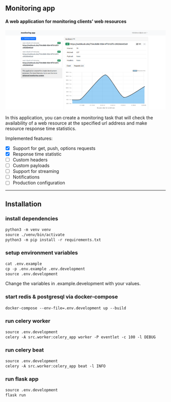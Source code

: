 ## Monitoring app

#### A web application for monitoring clients' web resources

<img src='./assets/interface-screenshot.png'  alt="interface" />

In this application, you can create a monitoring task that will check the availability of a web resource at the 
specified url address and make resource response time statistics.

Implemented features:

- [x] Support for get, push, options requests
- [x] Response time statistic
- [ ] Custom headers
- [ ] Custom payloads
- [ ] Support for streaming
- [ ] Notifications
- [ ] Production configuration

---

## Installation

### install dependencies

```shell
python3 -m venv venv
source ./venv/bin/activate
python3 -m pip install -r requirements.txt
```

### setup environment variables

```shell
cat .env.example
cp -p .env.example .env.development
source .env.development
```

Change the variables in .example.development with your values.

### start redis & postgresql via docker-compose

```shell
docker-compose --env-file=.env.development up --build
```

### run celery worker

```shell
source .env.development
celery -A src.worker:celery_app worker -P eventlet -c 100 -l DEBUG
```

### run celery beat

```shell
source .env.development
celery -A src.worker:celery_app beat -l INFO
```

### run flask app
```shell
source .env.development
flask run
```